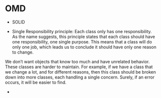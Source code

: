 # OMD

* SOLID 

- Single Responsibility principle: Each class only has one responsibility. 
As the name suggests, this principle states that each class should have one responsibility, one single purpose. This means that a class will do only one job, which leads us to conclude it should have only one reason to change.

We don’t want objects that know too much and have unrelated behavior. These classes are harder to maintain. For example, if we have a class that we change a lot, and for different reasons, then this class should be broken down into more classes, each handling a single concern. Surely, if an error occurs, it will be easier to find.



- 